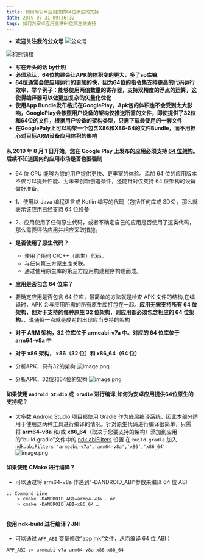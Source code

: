 ```yaml
---
title: 如何为安卓应用提供64位原生的支持
date: 2019-07-31 09:36:32
tags: 如何为安卓应用提供64位原生的支持
---
```

* **欢迎关注我的公众号**
![公众号](https://upload-images.jianshu.io/upload_images/5363507-0a0cf2e5fd8f843d.jpg?imageMogr2/auto-orient/strip%7CimageView2/2/w/1240)

<!--  more  -->
![狗熊镇楼](https://upload-images.jianshu.io/upload_images/5363507-f083ce7660bdceb8.gif?imageMogr2/auto-orient/strip)



* **写在开头的话 by仕明**
* **必须承认，64位构建会让APK的体积变的更大，多了so库嘛**
* **64位通常会使应用运行的更加的快，因为64位的指令集支持更高的代码运行效率，举个例子：能够使用两倍数量的寄存器，支持双精度的浮点的运算，这使得编译器可以做更加复杂的矢量化优化**
* **使用App Bundle发布格式在GooglePlay，Apk包的体积也不会受到太大影响，GooglePlay会按照用户设备的架构仅推送所需的文件，即使提供了32位和64位的文件，根据用户设备的架构类型，只需下载最使用的一套文件**
* **在GooglePaly上可以构架一个包含X86和X86-64的文件Bundle，而不用担心对目标ARM设备应用体积的影响**



#### 从 **2019 年 8 月 1 日**开始，您在 Google Play 上发布的应用必须支持 [64 位架构](https://android-developers.googleblog.com/2017/12/improving-app-security-and-performance.html)。后续不知道国内的应用市场是否也要强制
* 64 位 CPU 能够为您的用户提供更快、更丰富的体验。添加 64 位的应用版本不仅可以提升性能、为未来创新创造条件，还能针对仅支持 64 位架构的设备做好准备。

* 1、使用以 Java 编程语言或 Kotlin 编写的代码（包括任何库或 SDK），那么就表示该应用已经支持 64 位设备
* 2、应用使用了任何原生代码，或者不确定自己的应用是否使用了这类代码，那么需要评估应用并相应采取措施。
* **是否使用了原生代码？**
  * 使用了任何 C/C++（原生）代码。
   *  与任何第三方原生库关联。
  *  通过使用原生库的第三方应用构建程序构建而成。

* **应用是否包含 64 位库？**
* 要确定应用是否包含 64 位库，最简单的方法就是检查 APK 文件的结构,在编译时，APK 会与应用所需的所有原生库打包在一起。**应用无需支持所有 64 位架构，但对于支持的每种原生 32 位架构，则应用都必须包含相应的 64 位架构。**，说通俗一点就是成对的出现应当支持的架构

* **对于 ARM 架构，32 位库位于 armeabi-v7a 中。对应的 64 位库位于 arm64-v8a 中**
* **对于 x86 架构， x86（32 位）和 x86_64（64 位）**


* 分析APK，只有32的架构
![image.png](https://upload-images.jianshu.io/upload_images/5363507-c684b86ea6fc149f.png?imageMogr2/auto-orient/strip%7CimageView2/2/w/1240)

* 分析APK，32位和64位的架构
![image.png](https://upload-images.jianshu.io/upload_images/5363507-839caa4f97ec7ee5.png?imageMogr2/auto-orient/strip%7CimageView2/2/w/1240)

####  如果使用 `Android Studio` 或` Gradle` 进行编译,如何为安卓应用提供64位原生的支持呢？

* 大多数 Android Studio 项目都使用 Gradle 作为底层编译系统，因此本部分适用于使用这两种工具进行编译的情况。针对原生代码进行编译很简单，只需将 **arm64-v8a** 和/或 **x86_64**（取决于您要支持的架构）添加到应用的“build.gradle”文件中的 [ndk.abiFilters](https://google.github.io/android-gradle-dsl/current/com.android.build.gradle.internal.dsl.NdkOptions.html) 设置
在 `build.gradle` 加入`ndk.abiFilters 'armeabi-v7a','arm64-v8a','x86','x86_64'`
![image.png](https://upload-images.jianshu.io/upload_images/5363507-6b168393d253d1d0.png?imageMogr2/auto-orient/strip%7CimageView2/2/w/1240)

####  如果使用 CMake 进行编译？
* 可以通过将 arm64-v8a 传递到“-DANDROID_ABI”参数来编译 64 位 ABI
```
:: Command Line
    > cmake -DANDROID_ABI=arm64-v8a … or
    > cmake -DANDROID_ABI=x86_64 …
    
```
####  使用 ndk-build 进行编译？JNI
* 可以通过 `APP_ABI` 变量修改[“app.mk”](https://developer.android.google.cn/ndk/guides/app_mk)文件，从而编译 64 位 ABI：
```
APP_ABI := armeabi-v7a arm64-v8a x86 x86_64
```

